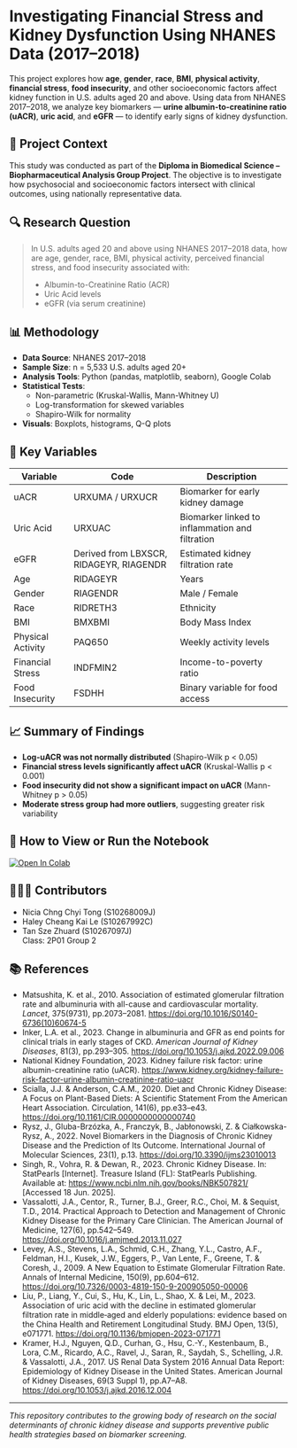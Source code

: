 # Investigating Financial Stress and Kidney Dysfunction Using NHANES Data (2017–2018)

This project explores how **age**, **gender**, **race**, **BMI**, **physical activity**, **financial stress**, **food insecurity**, and other socioeconomic factors affect kidney function in U.S. adults aged 20 and above. Using data from NHANES 2017–2018, we analyze key biomarkers — **urine albumin-to-creatinine ratio (uACR)**, **uric acid**, and **eGFR** — to identify early signs of kidney dysfunction.

## 📁 Project Context
This study was conducted as part of the **Diploma in Biomedical Science – Biopharmaceutical Analysis Group Project**. The objective is to investigate how psychosocial and socioeconomic factors intersect with clinical outcomes, using nationally representative data.

## 🔍 Research Question

> In U.S. adults aged 20 and above using NHANES 2017–2018 data, how are age, gender, race, BMI, physical activity, perceived financial stress, and food insecurity associated with:
> - Albumin-to-Creatinine Ratio (ACR)
> - Uric Acid levels
> - eGFR (via serum creatinine)

## 📊 Methodology

- **Data Source**: NHANES 2017–2018  
- **Sample Size**: n = 5,533 U.S. adults aged 20+  
- **Analysis Tools**: Python (pandas, matplotlib, seaborn), Google Colab  
- **Statistical Tests**:  
  - Non-parametric (Kruskal-Wallis, Mann-Whitney U)  
  - Log-transformation for skewed variables  
  - Shapiro-Wilk for normality  
- **Visuals**: Boxplots, histograms, Q-Q plots

## 🔬 Key Variables

| Variable | Code | Description |
|----------|------|-------------|
| uACR | URXUMA / URXUCR | Biomarker for early kidney damage |
| Uric Acid | URXUAC | Biomarker linked to inflammation and filtration |
| eGFR | Derived from LBXSCR, RIDAGEYR, RIAGENDR | Estimated kidney filtration rate |
| Age | RIDAGEYR | Years |
| Gender | RIAGENDR | Male / Female |
| Race | RIDRETH3 | Ethnicity |
| BMI | BMXBMI | Body Mass Index |
| Physical Activity | PAQ650 | Weekly activity levels |
| Financial Stress | INDFMIN2 | Income-to-poverty ratio |
| Food Insecurity | FSDHH | Binary variable for food access |

## 📈 Summary of Findings

- **Log-uACR was not normally distributed** (Shapiro-Wilk p < 0.05)
- **Financial stress levels significantly affect uACR** (Kruskal-Wallis p < 0.001)
- **Food insecurity did not show a significant impact on uACR** (Mann-Whitney p > 0.05)
- **Moderate stress group had more outliers**, suggesting greater risk variability

## 📌 How to View or Run the Notebook

[![Open In Colab](https://colab.research.google.com/assets/colab-badge.svg)](https://colab.research.google.com/github/Nicia2812/BIOPAL-Report-1/blob/main/REPORT_1_BIOPAL.ipynb)

## 🧑‍🤝‍🧑 Contributors

- Nicia Chng Chyi Tong (S10268009J)  
- Haley Cheang Kai Le (S10267992C)  
- Tan Sze Zhuard (S10267097J)  
Class: 2P01 Group 2

## 📚 References

- Matsushita, K. et al., 2010. Association of estimated glomerular filtration rate and albuminuria with all-cause and cardiovascular mortality. *Lancet*, 375(9731), pp.2073–2081. https://doi.org/10.1016/S0140-6736(10)60674-5  
- Inker, L.A. et al., 2023. Change in albuminuria and GFR as end points for clinical trials in early stages of CKD. *American Journal of Kidney Diseases*, 81(3), pp.293–305. https://doi.org/10.1053/j.ajkd.2022.09.006  
- National Kidney Foundation, 2023. Kidney failure risk factor: urine albumin-creatinine ratio (uACR). https://www.kidney.org/kidney-failure-risk-factor-urine-albumin-creatinine-ratio-uacr
- Scialla, J.J. & Anderson, C.A.M., 2020. Diet and Chronic Kidney Disease: A Focus on Plant-Based Diets: A Scientific Statement From the American Heart Association. Circulation, 141(6), pp.e33–e43. https://doi.org/10.1161/CIR.0000000000000740
- Rysz, J., Gluba-Brzózka, A., Franczyk, B., Jabłonowski, Z. & Ciałkowska-Rysz, A., 2022. Novel Biomarkers in the Diagnosis of Chronic Kidney Disease and the Prediction of Its Outcome. International Journal of Molecular Sciences, 23(1), p.13. https://doi.org/10.3390/ijms23010013
- Singh, R., Vohra, R. & Dewan, R., 2023. Chronic Kidney Disease. In: StatPearls [Internet]. Treasure Island (FL): StatPearls Publishing. Available at: https://www.ncbi.nlm.nih.gov/books/NBK507821/ [Accessed 18 Jun. 2025].
- Vassalotti, J.A., Centor, R., Turner, B.J., Greer, R.C., Choi, M. & Sequist, T.D., 2014. Practical Approach to Detection and Management of Chronic Kidney Disease for the Primary Care Clinician. The American Journal of Medicine, 127(6), pp.542–549. https://doi.org/10.1016/j.amjmed.2013.11.027
- Levey, A.S., Stevens, L.A., Schmid, C.H., Zhang, Y.L., Castro, A.F., Feldman, H.I., Kusek, J.W., Eggers, P., Van Lente, F., Greene, T. & Coresh, J., 2009. A New Equation to Estimate Glomerular Filtration Rate. Annals of Internal Medicine, 150(9), pp.604–612. https://doi.org/10.7326/0003-4819-150-9-200905050-00006
- Liu, P., Liang, Y., Cui, S., Hu, K., Lin, L., Shao, X. & Lei, M., 2023. Association of uric acid with the decline in estimated glomerular filtration rate in middle‑aged and elderly populations: evidence based on the China Health and Retirement Longitudinal Study. BMJ Open, 13(5), e071771. https://doi.org/10.1136/bmjopen-2023-071771
- Kramer, H.J., Nguyen, Q.D., Curhan, G., Hsu, C.-Y., Kestenbaum, B., Lora, C.M., Ricardo, A.C., Ravel, J., Saran, R., Saydah, S., Schelling, J.R. & Vassalotti, J.A., 2017. US Renal Data System 2016 Annual Data Report: Epidemiology of Kidney Disease in the United States. American Journal of Kidney Diseases, 69(3 Suppl 1), pp.A7–A8. https://doi.org/10.1053/j.ajkd.2016.12.004

---

*This repository contributes to the growing body of research on the social determinants of chronic kidney disease and supports preventive public health strategies based on biomarker screening.*
